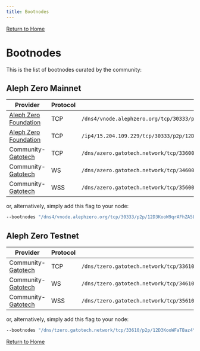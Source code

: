 ```yaml
---
title: Bootnodes
---
```


[Return to Home](/)

# Bootnodes

This is the list of bootnodes curated by the community:

## Aleph Zero Mainnet

|Provider|Protocol|P2P Multiaddress|
|---|----|--|
|[Aleph Zero Foundation](https://alephzero.org/)|TCP|`/dns4/vnode.alephzero.org/tcp/30333/p2p/12D3KooW9qrAFhZA5LWAUpXcQjAEkgt45mzejQNekE9RfJ2Rj7wH`|
|[Aleph Zero Foundation](https://alephzero.org/)|TCP|`/ip4/15.204.109.229/tcp/30333/p2p/12D3KooWSW8Wg81hjowRLd2eCHXtPna3reGUK8iaRJz57jWbSYik`|
|Community- [Gatotech](https://gatotech.uk)|TCP|`/dns/azero.gatotech.network/tcp/33600/p2p/12D3KooWF5ZVJngM62dAFeVLeEY81ZvtRPoH3QTvLsTheCEgyfkW`|
|Community- [Gatotech](https://gatotech.uk)|WS|`/dns/azero.gatotech.network/tcp/34600/ws/p2p/12D3KooWF5ZVJngM62dAFeVLeEY81ZvtRPoH3QTvLsTheCEgyfkW`|
|Community- [Gatotech](https://gatotech.uk)|WSS|`/dns/azero.gatotech.network/tcp/35600/wss/p2p/12D3KooWF5ZVJngM62dAFeVLeEY81ZvtRPoH3QTvLsTheCEgyfkW`|

or, alternatively, simply add this flag to your node:

```bash
--bootnodes "/dns4/vnode.alephzero.org/tcp/30333/p2p/12D3KooW9qrAFhZA5LWAUpXcQjAEkgt45mzejQNekE9RfJ2Rj7wH /ip4/15.204.109.229/tcp/30333/p2p/12D3KooWSW8Wg81hjowRLd2eCHXtPna3reGUK8iaRJz57jWbSYik /dns/azero.gatotech.network/tcp/33600/p2p/12D3KooWF5ZVJngM62dAFeVLeEY81ZvtRPoH3QTvLsTheCEgyfkW /dns/azero.gatotech.network/tcp/34600/ws/p2p/12D3KooWF5ZVJngM62dAFeVLeEY81ZvtRPoH3QTvLsTheCEgyfkW /dns/azero.gatotech.network/tcp/35600/wss/p2p/12D3KooWF5ZVJngM62dAFeVLeEY81ZvtRPoH3QTvLsTheCEgyfkW"
```

## Aleph Zero Testnet

|Provider|Protocol|P2P Multiaddress|
|---|----|--|
|Community- [Gatotech](https://gatotech.uk)|TCP|`/dns/tzero.gatotech.network/tcp/33610/p2p/12D3KooWFaTBaz4YC9hQbjhVX16Y29gMcYqts7WJjzbxq34m7rTm`|
|Community- [Gatotech](https://gatotech.uk)|WS|`/dns/tzero.gatotech.network/tcp/34610/ws/p2p/12D3KooWFaTBaz4YC9hQbjhVX16Y29gMcYqts7WJjzbxq34m7rTm`|
|Community- [Gatotech](https://gatotech.uk)|WSS|`/dns/tzero.gatotech.network/tcp/35610/wss/p2p/12D3KooWFaTBaz4YC9hQbjhVX16Y29gMcYqts7WJjzbxq34m7rTm`|

or, alternatively, simply add this flag to your node:

```bash
--bootnodes "/dns/tzero.gatotech.network/tcp/33610/p2p/12D3KooWFaTBaz4YC9hQbjhVX16Y29gMcYqts7WJjzbxq34m7rTm /dns/tzero.gatotech.network/tcp/34610/ws/p2p/12D3KooWFaTBaz4YC9hQbjhVX16Y29gMcYqts7WJjzbxq34m7rTm /dns/tzero.gatotech.network/tcp/35610/wss/p2p/12D3KooWFaTBaz4YC9hQbjhVX16Y29gMcYqts7WJjzbxq34m7rTm"
```

[Return to Home](/)